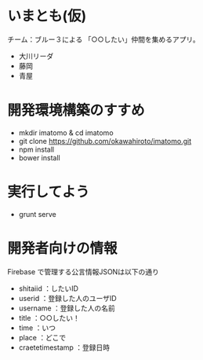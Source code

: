 # いまとも(仮)

チーム：ブルー３による 「○○したい」仲間を集めるアプリ。

* 大川リーダ
* 藤岡
* 青屋

# 開発環境構築のすすめ

* mkdir imatomo & cd imatomo  
* git clone https://github.com/okawahiroto/imatomo.git  
* npm install
* bower install

# 実行してよう

* grunt serve

# 開発者向けの情報

Firebase で管理する公言情報JSONは以下の通り
* shitaiid    ：したいID
* userid      ：登録した人のユーザID
* username    ：登録した人の名前
* title       ：○○したい！
* time        ：いつ
* place       ：どこで
* craetetimestamp ：登録日時

